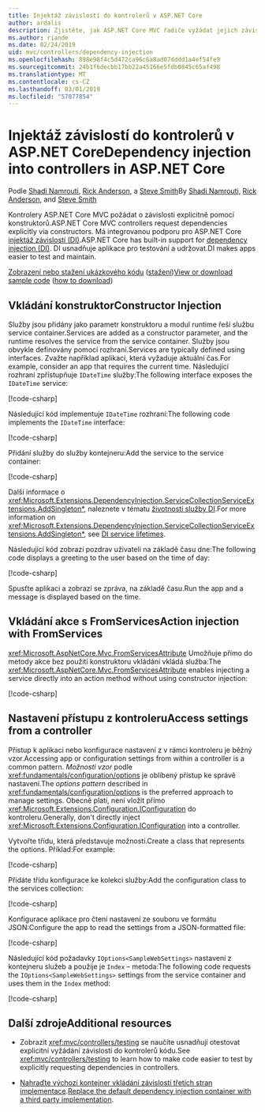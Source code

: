 ```yaml
---
title: Injektáž závislostí do kontrolerů v ASP.NET Core
author: ardalis
description: Zjistěte, jak ASP.NET Core MVC řadiče vyžádat jejich závislosti explicitně prostřednictvím jejich konstruktory s injektáž závislostí v ASP.NET Core.
ms.author: riande
ms.date: 02/24/2019
uid: mvc/controllers/dependency-injection
ms.openlocfilehash: 898e98f4c5d472ca96c6a8ad07dddd1a4ef54fe9
ms.sourcegitcommit: 24b1f6decbb17bb22a45166e5fdb0845c65af498
ms.translationtype: MT
ms.contentlocale: cs-CZ
ms.lasthandoff: 03/01/2019
ms.locfileid: "57077854"
---
```

# <a name="dependency-injection-into-controllers-in-aspnet-core"></a><span data-ttu-id="6a55e-103">Injektáž závislostí do kontrolerů v ASP.NET Core</span><span class="sxs-lookup"><span data-stu-id="6a55e-103">Dependency injection into controllers in ASP.NET Core</span></span>

<a name="dependency-injection-controllers"></a>

<span data-ttu-id="6a55e-104">Podle [Shadi Namrouti](https://github.com/shadinamrouti), [Rick Anderson](https://twitter.com/RickAndMSFT), a [Steve Smith](https://github.com/ardalis)</span><span class="sxs-lookup"><span data-stu-id="6a55e-104">By [Shadi Namrouti](https://github.com/shadinamrouti), [Rick Anderson](https://twitter.com/RickAndMSFT), and [Steve Smith](https://github.com/ardalis)</span></span>

<span data-ttu-id="6a55e-105">Kontrolery ASP.NET Core MVC požádat o závislosti explicitně pomocí konstruktorů.</span><span class="sxs-lookup"><span data-stu-id="6a55e-105">ASP.NET Core MVC controllers request dependencies explicitly via constructors.</span></span> <span data-ttu-id="6a55e-106">Má integrovanou podporu pro ASP.NET Core [injektáž závislostí (DI)](xref:fundamentals/dependency-injection).</span><span class="sxs-lookup"><span data-stu-id="6a55e-106">ASP.NET Core has built-in support for [dependency injection (DI)](xref:fundamentals/dependency-injection).</span></span> <span data-ttu-id="6a55e-107">DI usnadňuje aplikace pro testování a udržovat.</span><span class="sxs-lookup"><span data-stu-id="6a55e-107">DI makes apps easier to test and maintain.</span></span>

<span data-ttu-id="6a55e-108">[Zobrazení nebo stažení ukázkového kódu](https://github.com/aspnet/Docs/tree/master/aspnetcore/mvc/controllers/dependency-injection/sample) ([stažení](xref:index#how-to-download-a-sample))</span><span class="sxs-lookup"><span data-stu-id="6a55e-108">[View or download sample code](https://github.com/aspnet/Docs/tree/master/aspnetcore/mvc/controllers/dependency-injection/sample) ([how to download](xref:index#how-to-download-a-sample))</span></span>

## <a name="constructor-injection"></a><span data-ttu-id="6a55e-109">Vkládání konstruktor</span><span class="sxs-lookup"><span data-stu-id="6a55e-109">Constructor Injection</span></span>

<span data-ttu-id="6a55e-110">Služby jsou přidány jako parametr konstruktoru a modul runtime řeší službu service container.</span><span class="sxs-lookup"><span data-stu-id="6a55e-110">Services are added as a constructor parameter, and the runtime resolves the service from the service container.</span></span> <span data-ttu-id="6a55e-111">Služby jsou obvykle definovány pomocí rozhraní.</span><span class="sxs-lookup"><span data-stu-id="6a55e-111">Services are typically defined using interfaces.</span></span> <span data-ttu-id="6a55e-112">Zvažte například aplikaci, která vyžaduje aktuální čas.</span><span class="sxs-lookup"><span data-stu-id="6a55e-112">For example, consider an app that requires the current time.</span></span> <span data-ttu-id="6a55e-113">Následující rozhraní zpřístupňuje `IDateTime` služby:</span><span class="sxs-lookup"><span data-stu-id="6a55e-113">The following interface exposes the `IDateTime` service:</span></span>

[!code-csharp[](dependency-injection/sample/ControllerDI/Interfaces/IDateTime.cs?name=snippet)]

<span data-ttu-id="6a55e-114">Následující kód implementuje `IDateTime` rozhraní:</span><span class="sxs-lookup"><span data-stu-id="6a55e-114">The following code implements the `IDateTime` interface:</span></span>

[!code-csharp[](dependency-injection/sample/ControllerDI/Services/SystemDateTime.cs?name=snippet)]

<span data-ttu-id="6a55e-115">Přidání služby do služby kontejneru:</span><span class="sxs-lookup"><span data-stu-id="6a55e-115">Add the service to the service container:</span></span>

[!code-csharp[](dependency-injection/sample/ControllerDI/Startup1.cs?name=snippet&highlight=3)]

<span data-ttu-id="6a55e-116">Další informace o <xref:Microsoft.Extensions.DependencyInjection.ServiceCollectionServiceExtensions.AddSingleton*>, naleznete v tématu [životnosti služby DI](xref:fundamentals/dependency-injection#service-lifetimes).</span><span class="sxs-lookup"><span data-stu-id="6a55e-116">For more information on <xref:Microsoft.Extensions.DependencyInjection.ServiceCollectionServiceExtensions.AddSingleton*>, see [DI service lifetimes](xref:fundamentals/dependency-injection#service-lifetimes).</span></span>

<span data-ttu-id="6a55e-117">Následující kód zobrazí pozdrav uživateli na základě času dne:</span><span class="sxs-lookup"><span data-stu-id="6a55e-117">The following code displays a greeting to the user based on the time of day:</span></span>

[!code-csharp[](dependency-injection/sample/ControllerDI/Controllers/HomeController.cs?name=snippet)]

<span data-ttu-id="6a55e-118">Spusťte aplikaci a zobrazí se zpráva, na základě času.</span><span class="sxs-lookup"><span data-stu-id="6a55e-118">Run the app and a message is displayed based on the time.</span></span>

## <a name="action-injection-with-fromservices"></a><span data-ttu-id="6a55e-119">Vkládání akce s FromServices</span><span class="sxs-lookup"><span data-stu-id="6a55e-119">Action injection with FromServices</span></span>

<span data-ttu-id="6a55e-120"><xref:Microsoft.AspNetCore.Mvc.FromServicesAttribute> Umožňuje přímo do metody akce bez použití konstruktoru vkládání vkládá služba:</span><span class="sxs-lookup"><span data-stu-id="6a55e-120">The <xref:Microsoft.AspNetCore.Mvc.FromServicesAttribute> enables injecting a service directly into an action method without using constructor injection:</span></span>

[!code-csharp[](dependency-injection/sample/ControllerDI/Controllers/HomeController.cs?name=snippet2)]

## <a name="access-settings-from-a-controller"></a><span data-ttu-id="6a55e-121">Nastavení přístupu z kontroleru</span><span class="sxs-lookup"><span data-stu-id="6a55e-121">Access settings from a controller</span></span>

<span data-ttu-id="6a55e-122">Přístup k aplikaci nebo konfigurace nastavení z v rámci kontroleru je běžný vzor.</span><span class="sxs-lookup"><span data-stu-id="6a55e-122">Accessing app or configuration settings from within a controller is a common pattern.</span></span> <span data-ttu-id="6a55e-123">*Možnosti vzor* podle <xref:fundamentals/configuration/options> je oblíbený přístup ke správě nastavení.</span><span class="sxs-lookup"><span data-stu-id="6a55e-123">The *options pattern* described in <xref:fundamentals/configuration/options> is the preferred approach to manage settings.</span></span> <span data-ttu-id="6a55e-124">Obecně platí, není vložit přímo <xref:Microsoft.Extensions.Configuration.IConfiguration> do kontroleru.</span><span class="sxs-lookup"><span data-stu-id="6a55e-124">Generally, don't directly inject <xref:Microsoft.Extensions.Configuration.IConfiguration> into a controller.</span></span>

<span data-ttu-id="6a55e-125">Vytvořte třídu, která představuje možnosti.</span><span class="sxs-lookup"><span data-stu-id="6a55e-125">Create a class that represents the options.</span></span> <span data-ttu-id="6a55e-126">Příklad:</span><span class="sxs-lookup"><span data-stu-id="6a55e-126">For example:</span></span>

[!code-csharp[](dependency-injection/sample/ControllerDI/Models/SampleWebSettings.cs?name=snippet)]

<span data-ttu-id="6a55e-127">Přidáte třídu konfigurace ke kolekci služby:</span><span class="sxs-lookup"><span data-stu-id="6a55e-127">Add the configuration class to the services collection:</span></span>

[!code-csharp[](dependency-injection/sample/ControllerDI/Startup.cs?highlight=4&name=snippet1)]

<span data-ttu-id="6a55e-128">Konfigurace aplikace pro čtení nastavení ze souboru ve formátu JSON:</span><span class="sxs-lookup"><span data-stu-id="6a55e-128">Configure the app to read the settings from a JSON-formatted file:</span></span>

[!code-csharp[](dependency-injection/sample/ControllerDI/Program.cs?name=snippet&range=10-15)]

<span data-ttu-id="6a55e-129">Následující kód požadavky `IOptions<SampleWebSettings>` nastavení z kontejneru služeb a použije je `Index` – metoda:</span><span class="sxs-lookup"><span data-stu-id="6a55e-129">The following code requests the `IOptions<SampleWebSettings>` settings from the service container and uses them in the `Index` method:</span></span>

[!code-csharp[](dependency-injection/sample/ControllerDI/Controllers/SettingsController.cs?name=snippet)]

## <a name="additional-resources"></a><span data-ttu-id="6a55e-130">Další zdroje</span><span class="sxs-lookup"><span data-stu-id="6a55e-130">Additional resources</span></span>

* <span data-ttu-id="6a55e-131">Zobrazit <xref:mvc/controllers/testing> se naučíte usnadňují otestovat explicitní vyžádání závislostí do kontrolerů kódu.</span><span class="sxs-lookup"><span data-stu-id="6a55e-131">See <xref:mvc/controllers/testing> to learn how to make code easier to test by explicitly requesting dependencies in controllers.</span></span>

* <span data-ttu-id="6a55e-132">[Nahraďte výchozí kontejner vkládání závislostí třetích stran implementace](xref:fundamentals/dependency-injection#default-service-container-replacement).</span><span class="sxs-lookup"><span data-stu-id="6a55e-132">[Replace the default dependency injection container with a third party implementation](xref:fundamentals/dependency-injection#default-service-container-replacement).</span></span>
